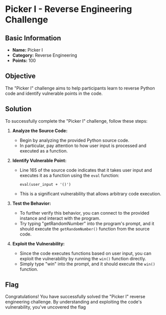# Picker I - Reverse Engineering Challenge

## Basic Information
- **Name:** Picker I
- **Category:** Reverse Engineering
- **Points:** 100

## Objective
The "Picker I" challenge aims to help participants learn to reverse Python code and identify vulnerable points in the code.

## Solution
To successfully complete the "Picker I" challenge, follow these steps:

1. **Analyze the Source Code:**
   - Begin by analyzing the provided Python source code.
   - In particular, pay attention to how user input is processed and executed as a function.

2. **Identify Vulnerable Point:**
   - Line 165 of the source code indicates that it takes user input and executes it as a function using the `eval` function:
     ```
     eval(user_input + '()')
     ```
   - This is a significant vulnerability that allows arbitrary code execution.

3. **Test the Behavior:**
   - To further verify this behavior, you can connect to the provided instance and interact with the program.
   - Try typing "getRandomNumber" into the program's prompt, and it should execute the `getRandomNumber()` function from the source code.

4. **Exploit the Vulnerability:**
   - Since the code executes functions based on user input, you can exploit the vulnerability by running the `win()` function directly.
   - Simply type "win" into the prompt, and it should execute the `win()` function.

## Flag
Congratulations! You have successfully solved the "Picker I" reverse engineering challenge. By understanding and exploiting the code's vulnerability, you've uncovered the flag
